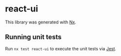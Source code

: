 # react-ui

This library was generated with [Nx](https://nx.dev).

## Running unit tests

Run `nx test react-ui` to execute the unit tests via [Jest](https://jestjs.io).
